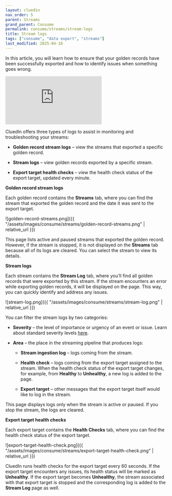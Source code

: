 ```yaml
---
layout: cluedin
nav_order: 5
parent: Streams
grand_parent: Consume
permalink: consume/streams/stream-logs
title: Stream logs
tags: ["consume", "data export", "streams"]
last_modified: 2025-04-18
---
```


In this article, you will learn how to ensure that your golden records have been successfully exported and how to identify issues when something goes wrong.

<div class="videoFrame">
<iframe src="https://player.vimeo.com/video/1070316791?h=c9b20fb462&amp;badge=0&amp;autopause=0&amp;player_id=0&amp;app_id=58479" frameborder="0" allow="autoplay; fullscreen; picture-in-picture; clipboard-write" title="Stream logs in CluedIn"></iframe>
</div>

CluedIn offers three types of logs to assist in monitoring and troubleshooting your streams:

- **Golden record stream logs** – view the streams that exported a specific golden record.

- **Stream logs** – view golden records exported by a specific stream.

- **Export target health checks** – view the health check status of the export target, updated every minute.

**Golden record stream logs**

Each golden record contains the **Streams** tab, where you can find the stream that exported the golden record and the date it was sent to the export target.

![golden-record-streams.png]({{ "/assets/images/consume/streams/golden-record-streams.png" | relative_url }})

This page lists active and paused streams that exported the golden record. However, if the stream is stopped, it is not displayed on the **Streams** tab because all of its logs are cleared. You can select the stream to view its details.

**Stream logs**

Each stream contains the **Stream Log** tab, where you’ll find all golden records that were exported by this stream. If the stream encounters an error while exporting golden records, it will be displayed on the page. This way, you can quickly identify and address any issues.

![stream-log.png]({{ "/assets/images/consume/streams/stream-log.png" | relative_url }})

You can filter the stream logs by two categories:

- **Severity** – the level of importance or urgency of an event or issue. Learn about standard severity levels [here](https://learn.microsoft.com/en-us/dotnet/core/extensions/logging?tabs=command-line#log-level).

- **Area** – the place in the streaming pipeline that produces logs:

    - **Stream ingestion log** – logs coming from the stream.

    - **Health check** – logs coming from the export target assigned to the stream. When the health check status of the export target changes, for example, from **Healthy** to **Unhealthy**, a new log is added to the page.

    - **Export target** – other messages that the export target itself would like to log in the stream.

This page displays logs only when the stream is active or paused. If you stop the stream, the logs are cleared.

**Export target health checks**

Each export target contains the **Health Checks** tab, where you can find the health check status of the export target.

![export-target-health-check.png]({{ "/assets/images/consume/streams/export-target-health-check.png" | relative_url }})

CluedIn runs health checks for the export target every 60 seconds. If the export target encounters any issues, its health status will be marked as **Unhealthy**. If the export target becomes **Unhealthy**, the stream associated with that export target is stopped and the corresponding log is added to the **Stream Log** page as well.
